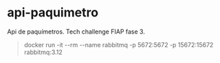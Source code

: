 # api-paquimetro
Api de paquímetros. Tech challenge FIAP fase 3.


> docker run -it --rm --name rabbitmq -p 5672:5672 -p 15672:15672 rabbitmq:3.12
